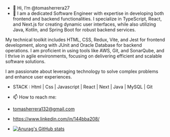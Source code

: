 - 👋 Hi, I’m @tomasherrera27
- 👀 I am a dedicated Software Engineer with expertise in developing both frontend and backend functionalities. I specialize in TypeScript, React, and Next.js for creating dynamic user interfaces, while also utilizing Java, Kotlin, and Spring Boot for robust backend services.

My technical toolkit includes HTML, CSS, Redux, Vite, and Jest for frontend development, along with JUnit and Oracle Database for backend operations. I am proficient in using tools like AWS, Git, and SonarQube, and I thrive in agile environments, focusing on delivering efficient and scalable software solutions.

I am passionate about leveraging technology to solve complex problems and enhance user experiences.
- STACK :   Html | Css | Javascript | React | Next | Java | MySQL | Git
- 📫 How to reach me: 
- tomasherrera132@gmail.com
-  https://www.linkedin.com/in/144bba208/


- [![Anurag's GitHub stats](https://github-readme-stats.vercel.app/api?username=tomasherrera27&theme=great-gatsby)](https://github.com/anuraghazra/github-readme-stats)



<!---
tomasherrera27/tomasherrera27 is a ✨ special ✨ repository because its `README.md` (this file) appears on your GitHub profile.
You can click the Preview link to take a look at your changes.
--->
